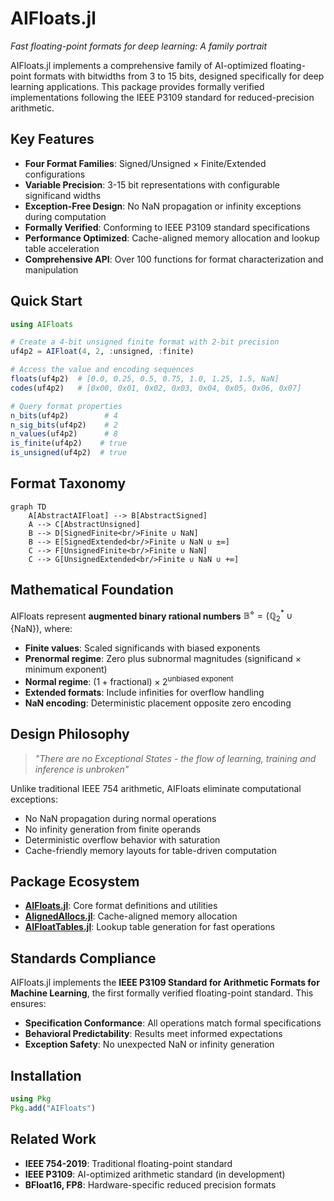 # AIFloats.jl

*Fast floating-point formats for deep learning: A family portrait*

AIFloats.jl implements a comprehensive family of AI-optimized floating-point formats with bitwidths from 3 to 15 bits, designed specifically for deep learning applications. This package provides formally verified implementations following the IEEE P3109 standard for reduced-precision arithmetic.

## Key Features

- **Four Format Families**: Signed/Unsigned × Finite/Extended configurations
- **Variable Precision**: 3-15 bit representations with configurable significand widths
- **Exception-Free Design**: No NaN propagation or infinity exceptions during computation
- **Formally Verified**: Conforming to IEEE P3109 standard specifications
- **Performance Optimized**: Cache-aligned memory allocation and lookup table acceleration
- **Comprehensive API**: Over 100 functions for format characterization and manipulation

## Quick Start

```julia
using AIFloats

# Create a 4-bit unsigned finite format with 2-bit precision
uf4p2 = AIFloat(4, 2, :unsigned, :finite)

# Access the value and encoding sequences
floats(uf4p2)  # [0.0, 0.25, 0.5, 0.75, 1.0, 1.25, 1.5, NaN]
codes(uf4p2)   # [0x00, 0x01, 0x02, 0x03, 0x04, 0x05, 0x06, 0x07]

# Query format properties
n_bits(uf4p2)        # 4
n_sig_bits(uf4p2)    # 2
n_values(uf4p2)      # 8
is_finite(uf4p2)    # true
is_unsigned(uf4p2)  # true
```

## Format Taxonomy

```mermaid
graph TD
    A[AbstractAIFloat] --> B[AbstractSigned]
    A --> C[AbstractUnsigned]
    B --> D[SignedFinite<br/>Finite ∪ NaN]
    B --> E[SignedExtended<br/>Finite ∪ NaN ∪ ±∞]
    C --> F[UnsignedFinite<br/>Finite ∪ NaN]
    C --> G[UnsignedExtended<br/>Finite ∪ NaN ∪ +∞]
```

## Mathematical Foundation

AIFloats represent **augmented binary rational numbers** $\mathbb{B}^\diamond = (\mathbb{Q}_2^* \cup \{\text{NaN}\})$, where:

- **Finite values**: Scaled significands with biased exponents
- **Prenormal regime**: Zero plus subnormal magnitudes (significand × minimum exponent)
- **Normal regime**: $(1 + \text{fractional}) \times 2^{\text{unbiased exponent}}$
- **Extended formats**: Include infinities for overflow handling
- **NaN encoding**: Deterministic placement opposite zero encoding

## Design Philosophy

> *"There are no Exceptional States - the flow of learning, training and inference is unbroken"*

Unlike traditional IEEE 754 arithmetic, AIFloats eliminate computational exceptions:
- No NaN propagation during normal operations
- No infinity generation from finite operands
- Deterministic overflow behavior with saturation
- Cache-friendly memory layouts for table-driven computation

## Package Ecosystem

- **[AIFloats.jl](https://github.com/JeffreySarnoff/AIFloats.jl)**: Core format definitions and utilities
- **[AlignedAllocs.jl](https://github.com/JeffreySarnoff/AlignedAllocs.jl)**: Cache-aligned memory allocation
- **[AIFloatTables.jl](https://github.com/JeffreySarnoff/AIFloatTables.jl)**: Lookup table generation for fast operations

## Standards Compliance

AIFloats.jl implements the **IEEE P3109 Standard for Arithmetic Formats for Machine Learning**, the first formally verified floating-point standard. This ensures:

- **Specification Conformance**: All operations match formal specifications
- **Behavioral Predictability**: Results meet informed expectations
- **Exception Safety**: No unexpected NaN or infinity generation

## Installation

```julia
using Pkg
Pkg.add("AIFloats")
```

## Related Work

- **IEEE 754-2019**: Traditional floating-point standard
- **IEEE P3109**: AI-optimized arithmetic standard (in development)
- **BFloat16, FP8**: Hardware-specific reduced precision formats